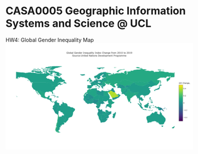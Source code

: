 # CASA0005 Geographic Information Systems and Science @ UCL

HW4: Global Gender Inequality Map
![HW4 Map](/hw4-global_gender_inequality/hw4-global_gender_inequality_map.png "HW4 map")

